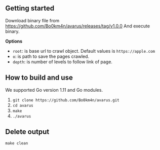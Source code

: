 ## Getting started
Download binary file from https://github.com/Bo0km4n/avarus/releases/tag/v1.0.0
And execute binary.

**Options**
- `root`: is base url to crawl object. Default values is `https://apple.com`
- `o`: is path to save the pages crawled. 
- `depth`: is number of levels to follow link of page.

## How to build and use
We supported Go version 1.11 and Go modules.

1. `git clone https://github.com/Bo0km4n/avarus.git`
2. `cd avarus`
3. `make`
4. `./avarus`

## Delete output
`make clean`
